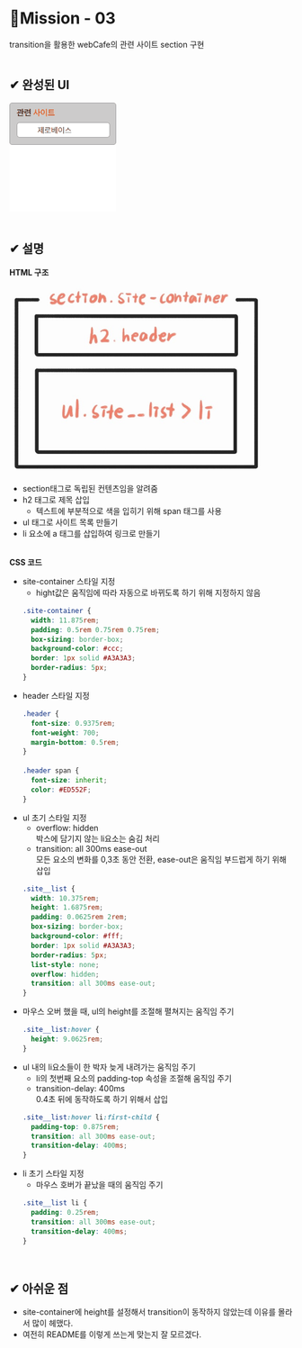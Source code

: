 # 💞Mission - 03
transition을 활용한 webCafe의 관련 사이트 section 구현
<br><br>

## ✔ 완성된 UI
![완성본](./transition_result.gif "완성본 스크린샷")
<br><br>

## ✔ 설명
__HTML 구조__

<img src="./transition_strucure.jpg" width="450px" alt="strucure image" />

* section태그로 독립된 컨텐츠임을 알려줌
* h2 태그로 제목 삽입
  * 텍스트에 부분적으로 색을 입히기 위해 span 태그를 사용
* ul 태그로 사이트 목록 만들기
* li 요소에 a 태그를 삽입하여 링크로 만들기
<br><br>

__CSS 코드__

* site-container 스타일 지정
  * hight값은 움직임에 따라 자동으로 바뀌도록 하기 위해 지정하지 않음
  ```CSS
  .site-container {
    width: 11.875rem;
    padding: 0.5rem 0.75rem 0.75rem;
    box-sizing: border-box;
    background-color: #ccc;
    border: 1px solid #A3A3A3;
    border-radius: 5px;
  }
  ```
* header 스타일 지정
  ```CSS
  .header {
    font-size: 0.9375rem;
    font-weight: 700;
    margin-bottom: 0.5rem;
  }

  .header span {
    font-size: inherit;
    color: #ED552F;
  }
  ```
* ul 초기 스타일 지정
  * overflow: hidden<br> 박스에 담기지 않는 li요소는 숨김 처리
  * transition: all 300ms ease-out<br> 모든 요소의 변화를 0,3초 동안 전환, ease-out은 움직임 부드럽게 하기 위해 삽입
  ```CSS
  .site__list {
    width: 10.375rem;
    height: 1.6875rem;
    padding: 0.0625rem 2rem;
    box-sizing: border-box;
    background-color: #fff;
    border: 1px solid #A3A3A3;
    border-radius: 5px;
    list-style: none;
    overflow: hidden;
    transition: all 300ms ease-out;
  }
  ```
* 마우스 오버 했을 때, ul의 height를 조절해 펼쳐지는 움직임 주기
  ```CSS
  .site__list:hover {
    height: 9.0625rem;
  }
  ```
* ul 내의 li요소들이 한 박자 늦게 내려가는 움직임 주기
  * li의 첫번째 요소의 padding-top 속성을 조절해 움직임 주기
  * transition-delay: 400ms<br> 0.4초 뒤에 동작하도록 하기 위해서 삽입
  ```CSS
  .site__list:hover li:first-child {
    padding-top: 0.875rem;
    transition: all 300ms ease-out;
    transition-delay: 400ms;
  }
  ```
* li 초기 스타일 지정
  * 마우스 호버가 끝났을 때의 움직임 주기
  ```CSS
  .site__list li {
    padding: 0.25rem;
    transition: all 300ms ease-out;
    transition-delay: 400ms;
  }
  ```
<br>

## ✔ 아쉬운 점
* site-container에 height를 설정해서 transition이 동작하지 않았는데 이유를 몰라서 많이 헤맸다.
* 여전히 README를 이렇게 쓰는게 맞는지 잘 모르겠다.
